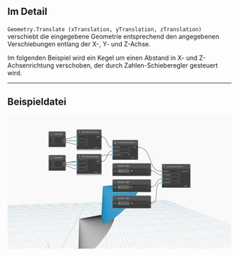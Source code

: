 <!--- Autodesk.DesignScript.Geometry.Geometry.Translate(geometry, xtranslation, ytranslation, ztranslation) --->
<!--- Z7RCGSZ7PG327WNJNF5LAVZMVCYSSBNPUFE666HLMLY4QCDT4TDQ --->
## Im Detail
`Geometry.Translate (xTranslation, yTranslation, zTranslation)` verschiebt die eingegebene Geometrie entsprechend den angegebenen Verschiebungen entlang der X-, Y- und Z-Achse.

Im folgenden Beispiel wird ein Kegel um einen Abstand in X- und Z-Achsenrichtung verschoben, der durch Zahlen-Schieberegler gesteuert wird.
___
## Beispieldatei

![Geometry.Translate(xTranslation, yTranslation, zTranslation)](./Z7RCGSZ7PG327WNJNF5LAVZMVCYSSBNPUFE666HLMLY4QCDT4TDQ_img.jpg)
